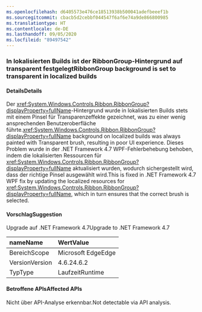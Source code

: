 ```yaml
---
ms.openlocfilehash: d6405573e476ce18513938b500041adefbeeef1b
ms.sourcegitcommit: cbacb5d2cebbf044547f6af6e74a9de866800985
ms.translationtype: HT
ms.contentlocale: de-DE
ms.lasthandoff: 09/05/2020
ms.locfileid: "89497542"
---
```

### <a name="ribbongroup-background-is-set-to-transparent-in-localized-builds"></a><span data-ttu-id="4a3db-101">In lokalisierten Builds ist der RibbonGroup-Hintergrund auf transparent festgelegt</span><span class="sxs-lookup"><span data-stu-id="4a3db-101">RibbonGroup background is set to transparent in localized builds</span></span>

#### <a name="details"></a><span data-ttu-id="4a3db-102">Details</span><span class="sxs-lookup"><span data-stu-id="4a3db-102">Details</span></span>

<span data-ttu-id="4a3db-103">Der <xref:System.Windows.Controls.Ribbon.RibbonGroup?displayProperty=fullName>-Hintergrund wurde in lokalisierten Builds stets mit einem Pinsel für Transparenzeffekte gezeichnet, was zu einer wenig ansprechenden Benutzeroberfläche führte.</span><span class="sxs-lookup"><span data-stu-id="4a3db-103"><xref:System.Windows.Controls.Ribbon.RibbonGroup?displayProperty=fullName> background on localized builds was always painted with Transparent brush, resulting in poor UI experience.</span></span> <span data-ttu-id="4a3db-104">Dieses Problem wurde in der .NET Framework 4.7 WPF-Fehlerbehebung behoben, indem die lokalisierten Ressourcen für <xref:System.Windows.Controls.Ribbon.RibbonGroup?displayProperty=fullName> aktualisiert wurden, wodurch sichergestellt wird, dass der richtige Pinsel ausgewählt wird.</span><span class="sxs-lookup"><span data-stu-id="4a3db-104">This is fixed in .NET Framework 4.7 WPF fix by updating the localized resources for <xref:System.Windows.Controls.Ribbon.RibbonGroup?displayProperty=fullName>, which in turn ensures that the correct brush is selected.</span></span>

#### <a name="suggestion"></a><span data-ttu-id="4a3db-105">Vorschlag</span><span class="sxs-lookup"><span data-stu-id="4a3db-105">Suggestion</span></span>

<span data-ttu-id="4a3db-106">Upgrade auf .NET Framework 4.7</span><span class="sxs-lookup"><span data-stu-id="4a3db-106">Upgrade to .NET Framework 4.7</span></span>

| <span data-ttu-id="4a3db-107">name</span><span class="sxs-lookup"><span data-stu-id="4a3db-107">Name</span></span>    | <span data-ttu-id="4a3db-108">Wert</span><span class="sxs-lookup"><span data-stu-id="4a3db-108">Value</span></span>       |
|:--------|:------------|
| <span data-ttu-id="4a3db-109">Bereich</span><span class="sxs-lookup"><span data-stu-id="4a3db-109">Scope</span></span>   |<span data-ttu-id="4a3db-110">Microsoft Edge</span><span class="sxs-lookup"><span data-stu-id="4a3db-110">Edge</span></span>|
|<span data-ttu-id="4a3db-111">Version</span><span class="sxs-lookup"><span data-stu-id="4a3db-111">Version</span></span>|<span data-ttu-id="4a3db-112">4.6.2</span><span class="sxs-lookup"><span data-stu-id="4a3db-112">4.6.2</span></span>|
|<span data-ttu-id="4a3db-113">Typ</span><span class="sxs-lookup"><span data-stu-id="4a3db-113">Type</span></span>|<span data-ttu-id="4a3db-114">Laufzeit</span><span class="sxs-lookup"><span data-stu-id="4a3db-114">Runtime</span></span>|

#### <a name="affected-apis"></a><span data-ttu-id="4a3db-115">Betroffene APIs</span><span class="sxs-lookup"><span data-stu-id="4a3db-115">Affected APIs</span></span>

<span data-ttu-id="4a3db-116">Nicht über API-Analyse erkennbar.</span><span class="sxs-lookup"><span data-stu-id="4a3db-116">Not detectable via API analysis.</span></span>

<!--

#### Affected APIs

Not detectable via API analysis.

-->
